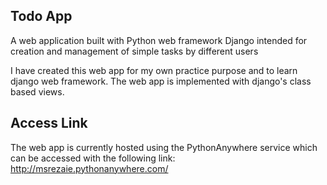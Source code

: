 ## Todo App

A web application built with Python web framework Django intended for creation and management of simple tasks by different users

I have created this web app for my own practice purpose and to learn django web framework.
The web app is implemented with django's class based views.

## Access Link

The web app is currently hosted using the PythonAnywhere service which can be accessed with the following link:
http://msrezaie.pythonanywhere.com/
